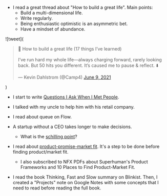 - I read a great thread about "How to build a great life". Main points:
  - Build a multi-dimensional life.
  - Write regularly.
  - Being enthusiastic optimistic is an asymmetric bet.
  - Have a mindset of abundance.

![tweet](<blockquote class="twitter-tweet"><p lang="en" dir="ltr">🧵 How to build a great life (17 things I’ve learned)<br><br>I’ve run hard my whole life—always charging forward, rarely looking back. But 50 hits you different. It’s caused me to pause &amp; reflect. ⬇️</p>&mdash; Kevin Dahlstrom (@Camp4) <a href="https://twitter.com/Camp4/status/1402689150353129472?ref_src=twsrc%5Etfw">June 9, 2021</a></blockquote>)

- I start to write [Questions I Ask When I Met People](/articles/questions-i-ask-when-i-met-people).

- I talked with my uncle to help him with his retail company.

- I read about queue on Flow.

- A startup without a CEO takes longer to make decisions.

  - What is the [schilling point](https://twitter.com/naval/status/1160722681441873920?s=21)?

- I read about [product-promise-market fit](https://www.nfx.com/post/new-mindset-product-market-fit/). It's a step to be done before finding product/market fit.

  - I also subscribed to NFX PDFs about Superhuman's Product Frameworks and 10 Places to Find Product-Market Fit.

- I read the book Thinking, Fast and Slow summary on Blinkist. Then, I created a "Projects" note on Google Notes with some concepts that I need to read before reading the full book.
